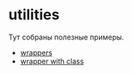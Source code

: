 # utilities
Тут собраны полезные примеры.
- [wrappers](https://github.com/ArslanYadov/utilities/blob/4ad6cede41ef9b2c990930ceb4bffeba2f6a004b/wrappers/wrappers.py)
- [wrapper with class](https://github.com/ArslanYadov/utilities/blob/0a6861b6f913ec7cb242d2bbf4f7bf2381d63440/wrappers/wrapper_with_class.py)